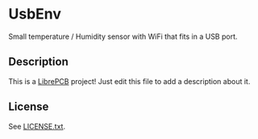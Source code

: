 # UsbEnv

Small temperature / Humidity sensor with WiFi that fits in a USB port.

## Description

This is a [LibrePCB](https://librepcb.org) project!
Just edit this file to add a description about it.

## License

See [LICENSE.txt](LICENSE.txt).
